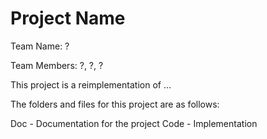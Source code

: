 # Project Name

Team Name: ?

Team Members: ?, ?, ?


This project is a reimplementation of ...

The folders and files for this project are as follows:

Doc - Documentation for the project
Code - Implementation

